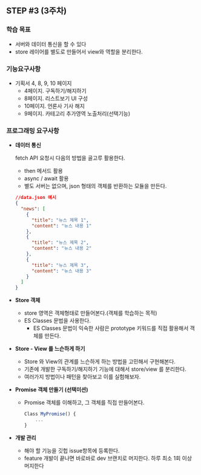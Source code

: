 ## STEP #3 (3주차)

### 학습 목표

- 서버와 데이터 통신을 할 수 있다
- store 레이어를 별도로 만들어서 view와 역할을 분리한다.

### 기능요구사항

- 기획서 4, 8, 9, 10 페이지
  - 4페이지. 구독하기/해지하기
  - 8페이지. 리스트보기 UI 구성
  - 10페이지. 언론사 기사 해지
  - 9페이지. 카테고리 추가영역 노출처리(선택기능)

### 프로그래밍 요구사항

- **데이터 통신**

  fetch API 요청시 다음의 방법을 골고루 활용한다.

  - then 메서드 활용
  - async / await 활용
  - 별도 서버는 없으며, json 형태의 객체를 반환하는 모듈을 만든다.

  ```json
  //data.json 예시
  {
    "news": [
      {
        "title": "뉴스 제목 1",
        "content": "뉴스 내용 1"
      },
      {
        "title": "뉴스 제목 2",
        "content": "뉴스 내용 2"
      },
      {
        "title": "뉴스 제목 3",
        "content": "뉴스 내용 3"
      }
    ]
  }
  ```

- **Store 객체**

  - store 영역은 객체형태로 만들어본다.(객체를 학습하는 목적)
  - ES Classes 문법을 사용한다.
    - ES Classes 문법이 익숙한 사람은 prototype 키워드를 직접 활용해서 객체를 만든다.

- **Store - View 를 느슨하게 하기**

  - Store 와 View의 관계를 느슨하게 하는 방법을 고민해서 구현해본다.
  - 기존에 개발한 구독하기/해지하기 기능에 대해서 store/view 를 분리한다.
  - 여러가지 방법이나 패턴을 찾아보고 이를 실험해보자.

- **Promise 객체 만들기 (선택미션)**

  - Promise 객체를 이해하고, 그 객체를 직접 만들어본다.
    ```js
    Class MyPromise() {
        ...
    }
    ```

- **개발 관리**

  - 해야 할 기능을 깃헙 issue항목에 등록한다.
  - feature 개발이 끝나면 바로바로 dev 브랜치로 머지한다. 하루 최소 1회 이상 머지한다
